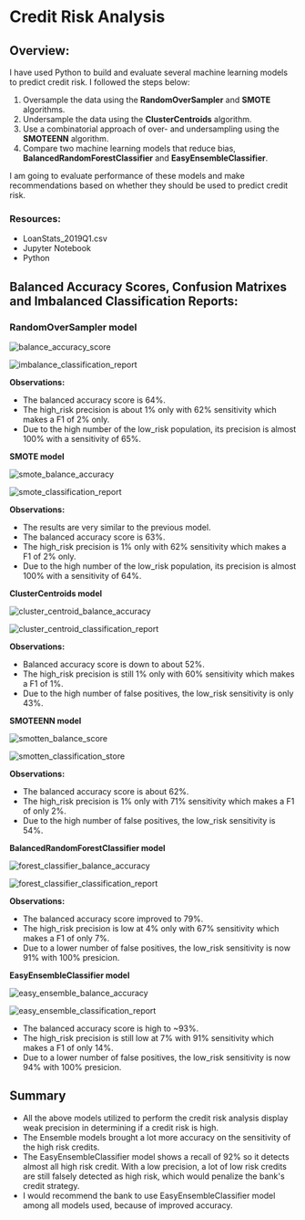 # Credit Risk Analysis
## Overview:
I have  used Python to build and evaluate several machine learning models to predict credit risk.
I followed the steps below:

1. Oversample the data using the **RandomOverSampler** and **SMOTE** algorithms.
2. Undersample the data using the **ClusterCentroids** algorithm.
3. Use a combinatorial approach of over- and undersampling using the **SMOTEENN** algorithm.
4. Compare two machine learning models that reduce bias, **BalancedRandomForestClassifier** and **EasyEnsembleClassifier**.

I am going to evaluate performance of these models and make recommendations based on whether they should be used to predict credit risk.

### Resources:
* LoanStats_2019Q1.csv
* Jupyter Notebook
* Python

## Balanced Accuracy Scores, Confusion Matrixes and Imbalanced Classification Reports:

### RandomOverSampler model

![balance_accuracy_score](https://user-images.githubusercontent.com/96354508/165991147-d2162646-da39-4740-964c-3b025b14c034.png)

![imbalance_classification_report](https://user-images.githubusercontent.com/96354508/165991185-9e2c83bd-6a2f-4af2-ad62-37b3d5ecf404.png)

**Observations:**

* The balanced accuracy score is 64%.
* The high_risk precision is about 1% only with 62% sensitivity which makes a F1 of 2% only.
* Due to the high number of the low_risk population, its precision is almost 100% with a sensitivity of 65%.

**SMOTE model**

![smote_balance_accuracy](https://user-images.githubusercontent.com/96354508/165993021-a1c5c84b-ca0b-4a0e-9e00-8cc59834ed60.png)

![smote_classification_report](https://user-images.githubusercontent.com/96354508/165993048-59cd84ca-f26d-454f-a174-e6f99fbf1d05.png)


**Observations:**
* The results are very similar to the previous model.
* The balanced accuracy score is 63%.
* The high_risk precision is 1% only with 62% sensitivity which makes a F1 of 2% only.
* Due to the high number of the low_risk population, its precision is almost 100% with a sensitivity of 64%.

**ClusterCentroids model**

![cluster_centroid_balance_accuracy](https://user-images.githubusercontent.com/96354508/166119026-606f3804-c638-4863-bc38-3ff846b25fd0.png)

![cluster_centroid_classification_report](https://user-images.githubusercontent.com/96354508/166117660-1e7936c5-ff4a-4dbd-9756-5cd132b20502.png)

**Observations:**
* Balanced accuracy score is down to about 52%.
* The high_risk precision is still 1% only with 60% sensitivity which makes a F1 of 1%.
* Due to the high number of false positives, the low_risk sensitivity is only 43%.

**SMOTEENN model**

![smotten_balance_score](https://user-images.githubusercontent.com/96354508/166118079-ff813ed0-e500-4cba-9ac3-3480594bb691.png)

![smotten_classification_store](https://user-images.githubusercontent.com/96354508/166118089-f70ae2f6-b27a-400d-8d26-8668d36c7c70.png)

**Observations:**
* The balanced accuracy score is about 62%.
* The high_risk precision is 1% only with 71% sensitivity which makes a F1 of only 2%.
* Due to the high number of false positives, the low_risk sensitivity is 54%.

**BalancedRandomForestClassifier model**

![forest_classifier_balance_accuracy](https://user-images.githubusercontent.com/96354508/166119347-cbce8e1b-9b04-46d7-b138-ae36128cdd57.png)

![forest_classifier_classification_report](https://user-images.githubusercontent.com/96354508/166119351-79a4a6cc-49f6-4a97-9a3d-d7e9aa815075.png)

**Observations:**
* The balanced accuracy score improved to  79%.
* The high_risk precision is low at 4% only with 67% sensitivity which makes a F1 of only 7%.
* Due to a lower number of false positives, the low_risk sensitivity is now 91% with 100% presicion.

**EasyEnsembleClassifier model**

![easy_ensemble_balance_accuracy](https://user-images.githubusercontent.com/96354508/166119471-1b1e9f79-25a1-436f-bc1f-b73ea27d6d93.png)

![easy_ensemble_classification_report](https://user-images.githubusercontent.com/96354508/166119475-14a5af3c-c551-4193-85df-d16211c08ce3.png)

* The balanced accuracy score is high to ~93%.
* The high_risk precision is still low at 7% with 91% sensitivity which makes a F1 of only 14%.
* Due to a lower number of false positives, the low_risk sensitivity is now 94% with 100% presicion.
## Summary
* All the above models utilized to perform the credit risk analysis display weak precision in determining if a credit risk is high.
* The Ensemble models brought a lot more accuracy on the sensitivity of the high risk credits.
* The EasyEnsembleClassifier model shows a recall of 92% so it detects almost all high risk credit. With a low precision, a lot of low risk credits are still falsely detected as high risk, which would penalize the bank's credit strategy.
* I would recommend the bank to use EasyEnsembleClassifier model among all models used, because of improved accuracy.

